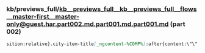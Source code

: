 ### kb/previews_full/kb__previews_full__kb__previews_full__flows__master-first__master-only@guest.har.part002.md.part001.md.part001.md (part 002)

```md
sition:relative}.city-item-title[_ngcontent-%COMP%]:after{content:\"\";height:100%;width:1px;position:absolute;top:0;right:
```

```
